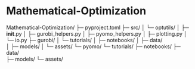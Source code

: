 # Mathematical-Optimization
Mathematical-Optimization/
├─ pyproject.toml
├─ src/
│  └─ optutils/
│     ├─ __init__.py
│     ├─ gurobi_helpers.py
│     ├─ pyomo_helpers.py
│     ├─ plotting.py
│     └─ io.py
├─ gurobi/
│  └─ tutorials/
│     ├─ notebooks/
│     ├─ data/     
│     ├─ models/
│     └─ assets/
└─ pyomo/
   └─ tutorials/
      ├─ notebooks/
      ├─ data/     
      ├─ models/
      └─ assets/
